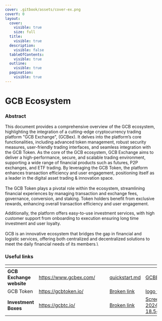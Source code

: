 ```yaml
---
cover: .gitbook/assets/cover-ex.png
coverY: 0
layout:
  cover:
    visible: true
    size: full
  title:
    visible: true
  description:
    visible: false
  tableOfContents:
    visible: true
  outline:
    visible: true
  pagination:
    visible: true
---
```


# GCB Ecosystem

### Abstract

This document provides a comprehensive overview of the GCB ecosystem, highlighting the integration of a cutting-edge cryptocurrency trading platform "GCB Exchange", (GCBex). It delves into the platform’s core functionalities, including advanced token management, robust security measures, user-friendly trading interfaces, and seamless integration with the GCB Token. As the core of the GCB ecosystem, GCB Exchange aims to deliver a high-performance, secure, and scalable trading environment, supporting a wide range of financial products such as futures, P2P exchanges, and ETF trading. By leveraging the GCB Token, the platform enhances transaction efficiency and user engagement, positioning itself as a leader in the digital asset trading & innovation space.\
\
The GCB Token plays a pivotal role within the ecosystem, streamlining financial experiences by managing transaction and exchange fees, governance, conversion, and staking. Token holders benefit from exclusive rewards, enhancing overall transaction efficiency and user engagement.

Additionally, the platform offers easy-to-use investment services, with high customer support from onboarding to execution ensuring long time investment and user loyalty.\
\
GCB is an innovative ecosystem that bridges the gap in financial and logistic services, offering both centralized and decentralized solutions to meet the daily financial needs of its members.\


### Useful links

<table data-view="cards"><thead><tr><th></th><th></th><th data-type="files"></th><th></th><th data-type="content-ref"></th><th data-hidden data-card-cover data-type="files"></th><th data-hidden data-card-target data-type="content-ref"></th></tr></thead><tbody><tr><td><strong>GCB Exchange website</strong></td><td><a href="https://www.gcbex.com/">https://www.gcbex.com/</a></td><td></td><td></td><td><a href="documentation/gcb-cryptocurrency-exchange/quickstart.md">quickstart.md</a></td><td><a href=".gitbook/assets/GCBExchange.png">GCBExchange.png</a></td><td></td></tr><tr><td>GCB Token </td><td><a href="https://gcbtoken.io/">https://gcbtoken.io/</a></td><td></td><td></td><td><a href="broken-reference">Broken link</a></td><td><a href=".gitbook/assets/logo token (1).png">logo token (1).png</a></td><td></td></tr><tr><td><strong>Investment Boxes</strong></td><td><a href="https://gcbtc.io/">https://gcbtc.io/</a></td><td></td><td></td><td><a href="broken-reference">Broken link</a></td><td><a href=".gitbook/assets/Screenshot 2024-09-17 at 18.54.03.png">Screenshot 2024-09-17 at 18.54.03.png</a></td><td><a href="services-and-product/">services-and-product</a></td></tr></tbody></table>
